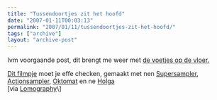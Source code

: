 ```yaml
---
title: "Tussendoortjes zit het hoofd"
date: "2007-01-11T00:03:13"
permalink: "2007/01/11/tussendoortjes-zit-het-hoofd/"
tags: ["archive"]
layout: "archive-post"
---
```

Ivm voorgaande post, dit brengt me weer met [de voetjes op de vloer.](http://www.retrothing.com/2007/01/the_iphone_smok.html "http://www.retrothing.com/2007/01/the_iphone_smok.html")

[Dit filmpje](http://www.youtube.com/watch?v=sFX4aKORNFg "http://www.youtube.com/watch?v=sFX4aKORNFg") moet je effe checken, gemaakt met nen [Supersampler](http://shop.lomography.com/supersampler), [Actionsampler](http://shop.lomography.com/actionsampler), [Oktomat](http://shop.lomography.com/oktomat) en ne [Holga  
](http://shop.lomography.com/holga)\[via [Lomography](http://www.lomography.com/blog/?id=363&referer=blog "http://www.lomography.com/blog/?id=363&referer=blog")\]

